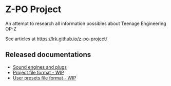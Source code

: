 # Z-PO Project
An attempt to research all information possibles about Teenage Engineering OP-Z

See articles at https://lrk.github.io/z-po-project/


## Released documentations

- [Sound engines and plugs](docs/engines.md)
- [Project file format - WIP](docs/project_opz_file_format.md)
- [User presets file format - WIP](docs/user_presets_file_format.md)

